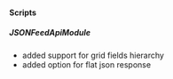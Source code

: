
#### Scripts
##### JSONFeedApiModule
- added support for grid fields hierarchy
- added option for flat json response
